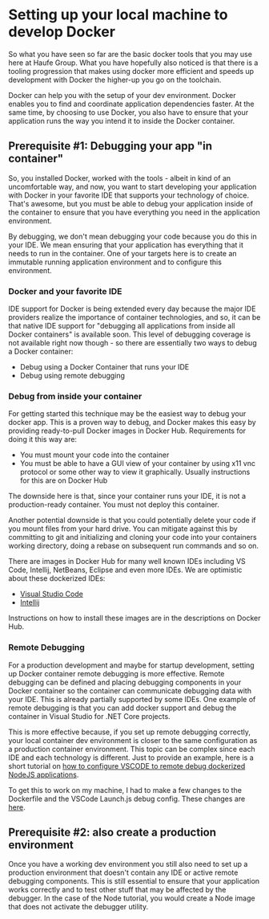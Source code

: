 # Setting up your local machine to develop Docker

So what you have seen so far are the basic docker tools that you may use here at Haufe Group. What you have hopefully also noticed is that there is a tooling progression that makes using docker more efficient and speeds up development with Docker the higher-up you go on the toolchain.

Docker can help you with the setup of your dev environment. Docker enables you to find and coordinate application dependencies faster. At the same time, by choosing to use Docker, you also have to ensure that your application runs the way you intend it to inside the Docker container.

## Prerequisite \#1: Debugging your app "in container"

So, you installed Docker, worked with the tools - albeit in kind of an uncomfortable way, and now, you want to start developing your application with Docker in your favorite IDE that supports your technology of choice. That's awesome, but you must be able to debug your application inside of the container to ensure that you have everything you need in the application environment.

By debugging, we don't mean debugging your code because you do this in your IDE. We mean ensuring that your application has everything that it needs to run in the container. One of your targets here is to create an immutable running application environment and to configure this environment.

### Docker and your favorite IDE

IDE support for Docker is being extended every day because the major IDE providers realize the importance of container technologies, and so, it can be that native IDE support for "debugging all applications from inside all Docker containers" is available soon. This level of debugging coverage is not available right now though - so there are essentially two ways to debug a Docker container:

* Debug using a Docker Container that runs your IDE
* Debug using remote debugging

### Debug from inside your container

For getting started this technique may be the easiest way to debug your docker app. This is a proven way to debug, and Docker makes this easy by providing ready-to-pull Docker images in Docker Hub. Requirements for doing it this way are:

* You must mount your code into the container
* You must be able to have a GUI view of your container by using x11 vnc protocol or some other way to view it graphically. Usually instructions for this are on Docker Hub

The downside here is that, since your container runs your IDE, it is not a production-ready container. You must not deploy this container.

Another potential downside is that you could potentially delete your code if you mount files from your hard drive. You can mitigate against this by committing to git and initializing and cloning your code into your containers working directory, doing a rebase on subsequent run commands and so on.

There are images in Docker Hub for many well known IDEs including VS Code, Intellij, NetBeans, Eclipse and even more IDEs. We are optimistic about these dockerized IDEs:

* [Visual Studio Code](https://hub.docker.com/r/jess/vscode/)
* [Intellij](https://hub.docker.com/r/psharkey/novnc/)

Instructions on how to install these images are in the descriptions on Docker Hub.

### Remote Debugging

For a production development and maybe for startup development, setting up Docker container remote debugging is more effective. Remote debugging can be defined and placing debugging components in your Docker container so the container can communicate debugging data with your IDE.  This is already partially supported by some IDEs. One example of remote debugging is that you can add docker support and debug  the container in Visual Studio for .NET Core projects.

This is more effective because, if you set up remote debugging correctly, your local container dev environment is closer to the same configuration as a production container environment. This topic can be complex since  each IDE and each technology is different. Just to provide an example, here is a short tutorial on [how to configure VSCODE to remote debug dockerized NodeJS applications](https://alexanderzeitler.com/articles/debugging-a-nodejs-es6-application-in-a-docker-container-using-visual-studio-code/).

To get this to work on my machine, I had to make a few changes to the Dockerfile and the VSCode Launch.js debug config. These changes are [here](https://github.com/SSpeights/docker-style-guide/tree/master/examples/VSCode_RemoteDebugContainer_NodeJSEnv).

## Prerequisite \#2: also create a production environment

Once you have a working dev environment you still also need to set up a production environment that doesn't contain any IDE or active remote debugging components. This is still essential to ensure that your application works correctly and to test other stuff that may be affected by the debugger. In the case of the Node tutorial, you would create a Node image that does not activate the debugger utility.


